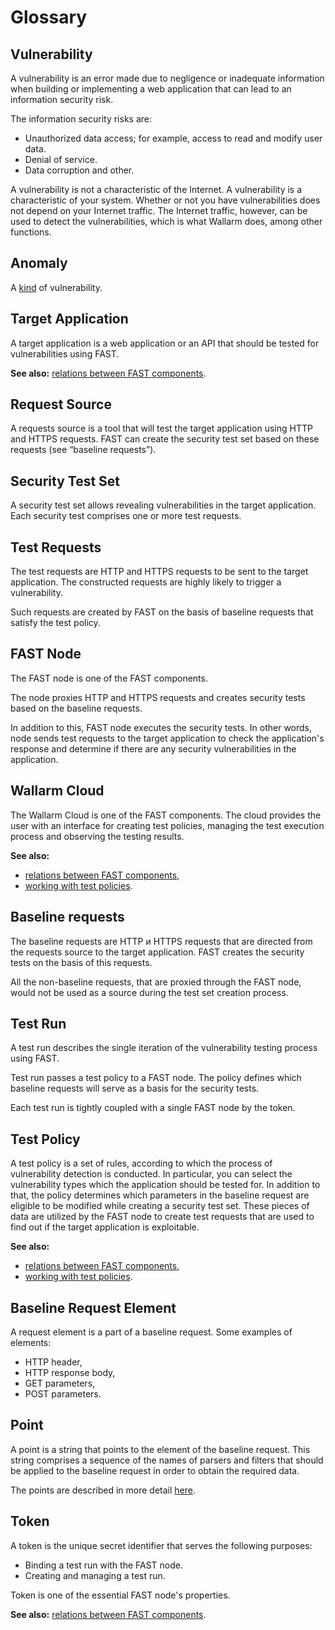 [doc-points]:       dsl/points/intro.md
[doc-internals]:    operations/internals.md
[doc-policies]:     operations/test-policy/overview.md
[doc-vuln-list]:    VULN-LIST.md

[vuln-anomaly]:     VULN-LIST.md#anomaly

#   Glossary

## Vulnerability

A vulnerability is an error made due to negligence or inadequate information when building or implementing a web application that can lead to an information security risk.

The information security risks are:

* Unauthorized data access; for example, access to read and modify user data.
* Denial of service.
* Data corruption and other.

A vulnerability is not a characteristic of the Internet. A vulnerability is a characteristic of your system. Whether or not you have vulnerabilities does not depend on your Internet traffic. The Internet traffic, however, can be used to detect the vulnerabilities, which is what Wallarm does, among other functions.

## Anomaly

A [kind][vuln-anomaly] of vulnerability.

##  Target Application

A target application is a web application or an API that should be tested for vulnerabilities using FAST.

**See also:** [relations between FAST components][doc-internals].

##  Request Source 

A requests source is a tool that will test the target application using HTTP and HTTPS requests. FAST can create the security test set based on these requests (see “baseline requests”).

##  Security Test Set

A security test set allows revealing vulnerabilities in the target application.
Each security test comprises one or more test requests.

##  Test Requests

The test requests are HTTP and HTTPS requests to be sent to the target application. The constructed requests are highly likely to trigger a vulnerability.

Such requests are created by FAST on the basis of baseline requests that satisfy the test policy.

##  FAST Node

The FAST node is one of the FAST components.

The node proxies HTTP and HTTPS requests and creates security tests based on the baseline requests.

In addition to this, FAST node executes the security tests. In other words, node sends test requests to the target application to check the application's response and determine if there are any security vulnerabilities in the application.

##  Wallarm Cloud

The Wallarm Cloud is one of the FAST components.
The cloud provides the user with an interface for creating test policies, managing the test execution process and observing the testing results.

**See also:**
* [relations between FAST components][doc-internals],
* [working with test policies][doc-policies].


##  Baseline requests

The baseline requests are HTTP и HTTPS requests that are directed from the requests source to the target application.
FAST creates the security tests on the basis of this requests.

All the non-baseline requests, that are proxied through the FAST node, would not be used as a source during the test set creation process.

##  Test Run

A test run describes the single iteration of the vulnerability testing process using FAST.

Test run passes a test policy to a FAST node. The policy defines which baseline requests will serve as a basis for the security tests.

Each test run is tightly coupled with a single FAST node by the token.

##  Test Policy

A test policy is a set of rules, according to which the process of vulnerability detection is conducted. In particular, you can select the vulnerability types which the application should be tested for. In addition to that, the policy determines which parameters in the baseline request are eligible to be modified while creating a security test set. These pieces of data are utilized by the FAST node to create test requests that are used to find out if the target application is exploitable.

**See also:**
* [relations between FAST components][doc-internals],
* [working with test policies][doc-policies].

##  Baseline Request Element

A request element is a part of a baseline request.
Some examples of elements:

* HTTP header, 
* HTTP response body, 
* GET parameters, 
* POST parameters.

##  Point

A point is a string that points to the element of the baseline request. This string comprises a sequence of the names of parsers and filters that should be applied to the baseline request in order to obtain the required data.

The points are described in more detail [here][doc-points].

##  Token

A token is the unique secret identifier that serves the following purposes:
* Binding a test run with the FAST node.
* Creating and managing a test run.

Token is one of the essential FAST node's properties.

**See also:** [relations between FAST components][doc-internals].

